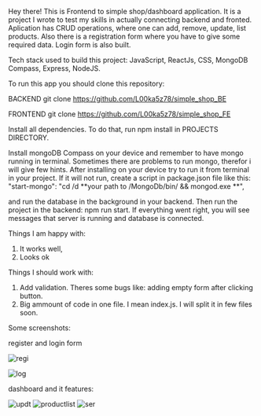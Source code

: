 Hey there! This is Frontend to simple shop/dashboard application. It is a project I wrote to test my skills in actually connecting backend and fronted. 
Aplication has CRUD operations, where one can add, remove, update, list products.
Also there is a registration form where you have to give some required data. Login form is also built.

Tech stack used to build this project: JavaScript, ReactJs, CSS, MongoDB Compass, Express, NodeJS.

To run this app you should clone this repository:

BACKEND
git clone https://github.com/L00ka5z78/simple_shop_BE

FRONTEND
git clone https://github.com/L00ka5z78/simple_shop_FE

Install all dependencies. To do that, run npm install in PROJECTS DIRECTORY.

Install mongoDB Compass on your device and remember to have mongo running in terminal. 
Sometimes there are problems to run mongo, therefor i will give few hints.
After installing on your device try to run it from terminal in your project.
If it will not run, create a script in package.json file like this: "start-mongo": "cd /d **your path to /MongoDb/bin/ && mongod.exe **",

and run the database in the background in your backend. 
Then run the project in the backend: npm run start. If everything went right, you will see messages that server is running and database is connected.

Things I am happy with:
1. It works well,
2. Looks ok

Things I should work with:
1. Add validation. Theres some bugs like: adding empty form after clicking button. 
2. Big ammount of code in one file. I mean index.js. I will split it in few files soon.

Some screenshots:

register and login form

![regi](https://user-images.githubusercontent.com/110019733/223359370-27eb4ab1-de44-4ce0-9154-630f8c87581e.png)

![log](https://user-images.githubusercontent.com/110019733/223359476-79f4d2c8-c477-4196-84c7-321c2ac639e8.png)


dashboard and it features:




![updt](https://user-images.githubusercontent.com/110019733/223359668-9da77006-08d9-42e8-8738-65382570300b.png)
![productlist](https://user-images.githubusercontent.com/110019733/223359670-26a8fdf2-6065-4610-8246-a8d3a2e3fdea.png)
![ser](https://user-images.githubusercontent.com/110019733/223359673-49d2d6cb-7433-4c15-a13a-fcc4b6717986.png)


